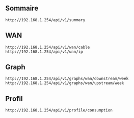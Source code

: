 ## Sommaire

```http://192.168.1.254/api/v1/summary```

## WAN

```http://192.168.1.254/api/v1/wan/cable```
```http://192.168.1.254/api/v1/wan/ip```

## Graph

```http://192.168.1.254/api/v1/graphs/wan/downstream/week```
```http://192.168.1.254/api/v1/graphs/wan/upstream/week```

## Profil

```http://192.168.1.254/api/v1/profile/consumption```


